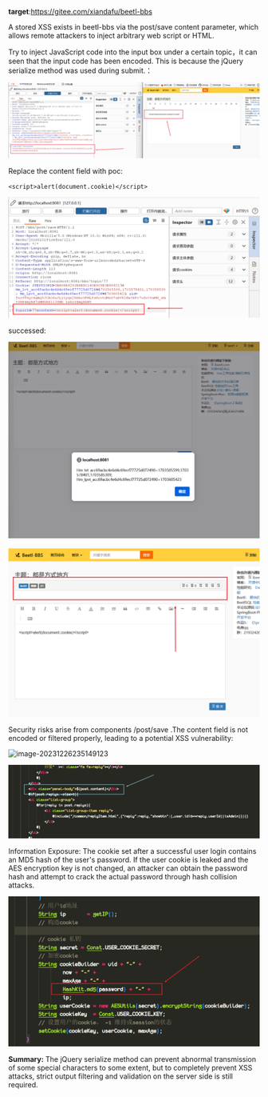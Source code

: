 **target**:https://gitee.com/xiandafu/beetl-bbs

A stored XSS exists in beetl-bbs via the post/save content parameter, which allows remote attackers to inject arbitrary web script or HTML.

Try to inject JavaScript code into the input box under a certain topic，it can seen that the input code has been encoded. This is because the jQuery serialize method was used during submit.：

![image-20231226234426984](image/stored%20xss%20in%20beetl-bbs/image-20231226234426984.png)

Replace the content field with poc:

```
<script>alert(document.cookie)</script>
```

![image-20231226234508906](image/stored%20xss%20in%20beetl-bbs/image-20231226234508906.png)

successed:

![image-20231226234545181](image/stored%20xss%20in%20beetl-bbs/image-20231226234545181.png)

![image-20231226234709641](image/stored%20xss%20in%20beetl-bbs/image-20231226234709641.png)

Security risks arise from components /post/save .The content field is not encoded or filtered properly, leading to a potential XSS vulnerability:

![image-20231226235149123](image/stored%20xss%20in%20beetl-bbsimage-20231226235149123.png)

![image-20231226235251696](image/stored%20xss%20in%20beetl-bbs/image-20231226235251696.png)

Information Exposure: The cookie set after a successful user login contains an MD5 hash of the user's password. If the user cookie is leaked and the AES encryption key is not changed, an attacker can obtain the password hash and attempt to crack the actual password through hash collision attacks.

![image-20231226235442632](image/stored%20xss%20in%20beetl-bbs/image-20231226235442632.png)

**Summary:** The jQuery serialize method can prevent abnormal transmission of some special characters to some extent, but to completely prevent XSS attacks, strict output filtering and validation on the server side is still required.
